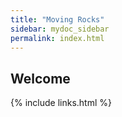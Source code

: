```yaml
---
title: "Moving Rocks"
sidebar: mydoc_sidebar
permalink: index.html
---
```


## Welcome


{% include links.html %}
